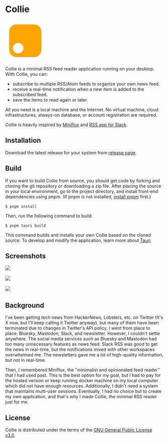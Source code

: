 # Collie

<img src="src-tauri/icons/icon.png" width="128px" height="128px" />

Collie is a minimal RSS feed reader application running on your desktop. With Collie, you can:

- subscribe to multiple RSS/Atom feeds to organize your own news feed.
- receive a real-time notification when a new item is added to the subscribed feed.
- save the items to read again or later.

All you need is a local machine and the Internet. No virtual machine, cloud infrastructures, always-on database, or account registration are required.

Collie is heavily inspired by [Miniflux](https://miniflux.app/) and [RSS app for Slack](https://gdgkr.slack.com/apps/A0F81R7U7-rss).

## Installation

Download the latest release for your system from [release page](https://github.com/parksb/collie/releases).

## Build

If you want to build Collie from source, you should get code by forking and cloning the git repository or downloading a zip file. After placing the source in your local environment, go to the project directory, and install front-end dependencies using pnpm. (If pnpm is not installed, [install pnpm](https://pnpm.io/installation) first.)

```
$ pnpm install
```

Then, run the following command to build.

```
$ pnpm tauri build
```

This command builds and installs your own Collie based on the cloned source. To develop and modify the application, learn more about [Tauri](https://tauri.app/).

## Screenshots

![](https://user-images.githubusercontent.com/6410412/262967600-4273a958-cb92-427f-9ddc-19446c1b9889.png)

![](https://user-images.githubusercontent.com/6410412/262967611-1edb6675-b56c-4f28-a505-8689d1d7ede6.png)

![](https://user-images.githubusercontent.com/6410412/262967608-063e2cfd-bc82-4aa4-a159-bacda268397d.png)

## Background

I've been getting tech news from HackerNews, Lobsters, etc. on Twitter (It's X now, but I'll keep calling it Twitter anyway), but many of them have been terminated due to changes in Twitter's API policy. I went from place to place: Bluesky, Mastodon, Slack, and newsletter. However, I couldn't settle anywhere. The social media services such as Bluesky and Mastodon had too many unnecessary features as news feed. Slack RSS was good to get the news in real-time, but the notifications mixed with other workspaces overwhelmed me. The newsletters gave me a lot of high-quality information, but not in real-time.

Then, I remembered Miniflux, the "minimalist and opinionated feed reader" that I had used past. This is the best option for my goal, but I had to pay for the hosted version or keep running docker machine on my local computer which did not have enough resources. Additionally, I didn't need a system that maintains multi-user sessions. Eventually, I had no choice but to create my own application, and that's why I made Collie, the minimal RSS reader just for me.

## License

Collie is distributed under the terms of the [GNU General Public License v3.0](LICENSE).
